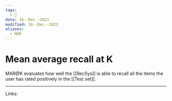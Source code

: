 ```yaml
---
tags:
  - 🌱
date: 18--Dec--2023
modified: 18--Dec--2023
aliases:
  - MAR
---
```

# Mean average recall at K
MAR@K evaluates how well the [[RecSys]] is able to recall all the items the user has rated positively in the [[Test set]].

---
Links:
